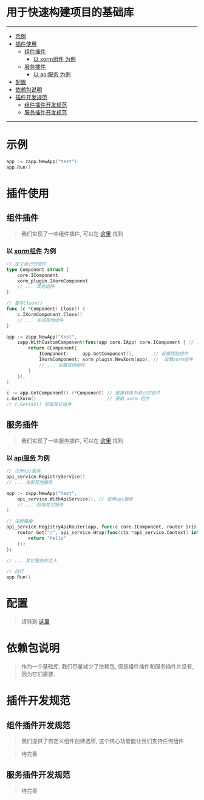 
# 用于快速构建项目的基础库

---
<!-- TOC -->

- [示例](#%E7%A4%BA%E4%BE%8B)
- [插件使用](#%E6%8F%92%E4%BB%B6%E4%BD%BF%E7%94%A8)
    - [组件插件](#%E7%BB%84%E4%BB%B6%E6%8F%92%E4%BB%B6)
        - [以 xorm组件 为例](#%E4%BB%A5-xorm%E7%BB%84%E4%BB%B6-%E4%B8%BA%E4%BE%8B)
    - [服务插件](#%E6%9C%8D%E5%8A%A1%E6%8F%92%E4%BB%B6)
        - [以 api服务 为例](#%E4%BB%A5-api%E6%9C%8D%E5%8A%A1-%E4%B8%BA%E4%BE%8B)
- [配置](#%E9%85%8D%E7%BD%AE)
- [依赖包说明](#%E4%BE%9D%E8%B5%96%E5%8C%85%E8%AF%B4%E6%98%8E)
- [插件开发规范](#%E6%8F%92%E4%BB%B6%E5%BC%80%E5%8F%91%E8%A7%84%E8%8C%83)
    - [组件插件开发规范](#%E7%BB%84%E4%BB%B6%E6%8F%92%E4%BB%B6%E5%BC%80%E5%8F%91%E8%A7%84%E8%8C%83)
    - [服务插件开发规范](#%E6%9C%8D%E5%8A%A1%E6%8F%92%E4%BB%B6%E5%BC%80%E5%8F%91%E8%A7%84%E8%8C%83)

<!-- /TOC -->
---

# 示例

```go
app := zapp.NewApp("test")
app.Run()
```

# 插件使用

## 组件插件

> 我们实现了一些组件插件, 可以在 [这里](https://github.com/zly-app?tab=repositories&q=-plugin&type=&language=) 找到

### 以 [xorm组件](https://github.com/zly-app/xorm-plugin) 为例

```go
// 定义自己的组件
type Component struct {
	core.IComponent
	xorm_plugin.IXormComponent
	// ... 其他组件
}

// 重写Close()
func (c *Component) Close() {
	c.IXormComponent.Close()
	// ... 关闭其他组件
}

app := zapp.NewApp("test",
    zapp.WithCustomComponent(func(app core.IApp) core.IComponent { // 自定义返回自己的组件
        return &Component{
            IComponent:     app.GetComponent(),       // 设置原始组件
            IXormComponent: xorm_plugin.NewXorm(app), //  设置xorm组件
            // ... 设置其他组件
        }
    }),
)

c := app.GetComponent().(*Component) // 直接转换为自己的组件
c.GetXorm()                          // 获取 xorm 组件
// c.GetXXX() 获取其它组件
```

## 服务插件

> 我们实现了一些服务插件, 可以在 [这里](https://github.com/zly-app?tab=repositories&q=-service&type=&language=) 找到

### 以 [api服务](https://github.com/zly-app/api-service) 为例

```go
// 注册api服务
api_service.RegistryService()
// ... 注册其他服务

app := zapp.NewApp("test",
    api_service.WithApiService(), // 启用api服务
    // ... 启用其它服务
)

// 注册路由
api_service.RegistryApiRouter(app, func(c core.IComponent, router iris.Party) {
    router.Get("/", api_service.Wrap(func(ctx *api_service.Context) interface{} {
        return "hello"
    }))
})

// ... 其它服务的注入

// 运行
app.Run()
```

# 配置

> 请转到 [这里](./config)

# 依赖包说明

> 作为一个基础库, 我们尽量减少了依赖包, 但是组件插件和服务插件并没有, 因为它们需要.

# 插件开发规范

## 组件插件开发规范

> 我们提供了自定义组件创建选项, 这个核心功能能让我们支持任何组件

> 待完善

## 服务插件开发规范

> 待完善
